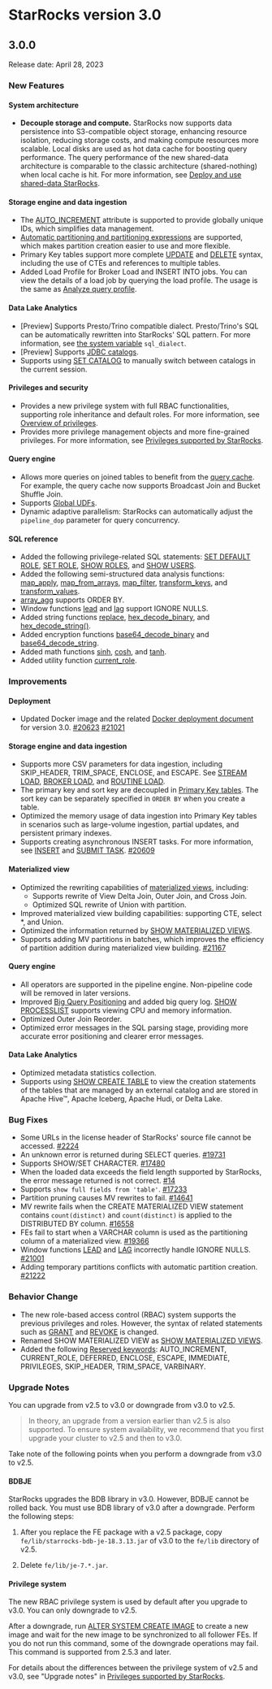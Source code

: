 # StarRocks version 3.0

## 3.0.0

Release date: April 28, 2023

### New Features

#### System architecture

- **Decouple storage and compute.** StarRocks now supports data persistence into S3-compatible object storage, enhancing resource isolation, reducing storage costs, and making compute resources more scalable. Local disks are used as hot data cache for boosting query performance. The query performance of the new shared-data architecture is comparable to the classic architecture (shared-nothing) when local cache is hit. For more information, see [Deploy and use shared-data StarRocks](../administration/deploy_shared_data.md).

#### Storage engine and data ingestion

- The [AUTO_INCREMENT](../sql-reference/sql-statements/auto_increment.md) attribute is supported to provide globally unique IDs, which simplifies data management.
- [Automatic partitioning and partitioning expressions](../table_design/automatic_partitioning.md) are supported, which makes partition creation easier to use and more flexible.
- Primary Key tables support more complete [UPDATE](../sql-reference/sql-statements/data-manipulation/UPDATE.md) and [DELETE](../sql-reference/sql-statements/data-manipulation/DELETE.md#primary-key-tables) syntax, including the use of CTEs and references to multiple tables.
- Added Load Profile for Broker Load and INSERT INTO jobs. You can view the details of a load job by querying the load profile. The usage is the same as [Analyze query profile](../administration/query_profile.md).

#### Data Lake Analytics

- [Preview] Supports Presto/Trino compatible dialect. Presto/Trino's SQL can be automatically rewritten into StarRocks' SQL pattern. For more information, see [the system variable](../reference/System_variable.md) `sql_dialect`.
- [Preview] Supports [JDBC catalogs](../data_source/catalog/jdbc_catalog.md).
- Supports using [SET CATALOG](../sql-reference/sql-statements/data-definition/SET%20CATALOG.md) to manually switch between catalogs in the current session.

#### Privileges and security

- Provides a new privilege system with full RBAC functionalities, supporting role inheritance and default roles. For more information, see [Overview of privileges](../administration/privilege_overview.md).
- Provides more privilege management objects and more fine-grained privileges. For more information, see [Privileges supported by StarRocks](../administration/privilege_item.md).

#### Query engine

<!-- - [Preview] Supports operator **spilling** for large queries, which can use disk space to ensure stable running of queries in case of insufficient memory. -->
- Allows more queries on joined tables to benefit from the [query cache](../using_starrocks/query_cache.md). For example, the query cache now supports Broadcast Join and Bucket Shuffle Join.
- Supports [Global UDFs](../sql-reference/sql-functions/JAVA_UDF.md).
- Dynamic adaptive parallelism: StarRocks can automatically adjust the `pipeline_dop` parameter for query concurrency.

#### SQL reference

- Added the following privilege-related SQL statements: [SET DEFAULT ROLE](../sql-reference/sql-statements/account-management/SET_DEFAULT_ROLE.md), [SET ROLE](../sql-reference/sql-statements/account-management/SET%20ROLE.md), [SHOW ROLES](../sql-reference/sql-statements/account-management/SHOW%20ROLES.md), and [SHOW USERS](../sql-reference/sql-statements/account-management/SHOW%20USERS.md).
- Added the following semi-structured data analysis functions: [map_apply](../sql-reference/sql-functions/map-functions/map_apply.md), [map_from_arrays](../sql-reference/sql-functions/map-functions/map_from_arrays.md), [map_filter](../sql-reference/sql-functions/map-functions/map_filter.md), [transform_keys](../sql-reference/sql-functions/map-functions/transform_keys.md), and [transform_values](../sql-reference/sql-functions/map-functions/transform_values.md).
- [array_agg](../sql-reference/sql-functions/array-functions/array_agg.md) supports ORDER BY.
- Window functions [lead](../sql-reference/sql-functions/Window_function.md#lead) and [lag](../sql-reference/sql-functions/Window_function.md#lag) support IGNORE NULLS.
- Added string functions [replace](../sql-reference/sql-functions/string-functions/replace.md), [hex_decode_binary](../sql-reference/sql-functions/string-functions/hex_decode_binary.md), and [hex_decode_string()](../sql-reference/sql-functions/string-functions/hex_decode_string.md).
- Added encryption functions [base64_decode_binary](../sql-reference/sql-functions/crytographic-functions/base64_decode_binary.md) and [base64_decode_string](../sql-reference/sql-functions/crytographic-functions/base64_decode_string.md).
- Added math functions [sinh](../sql-reference/sql-functions/math-functions/sinh.md), [cosh](../sql-reference/sql-functions/math-functions/cosh.md), and [tanh](../sql-reference/sql-functions/math-functions/tanh.md).
- Added utility function [current_role](../sql-reference/sql-functions/utility-functions/current_role.md).

### Improvements

#### Deployment

- Updated Docker image and the related [Docker deployment document](../quick_start/deploy_with_docker.md) for version 3.0. [#20623](https://github.com/StarRocks/starrocks/pull/20623) [#21021](https://github.com/StarRocks/starrocks/pull/21021)

#### Storage engine and data ingestion

- Supports more CSV parameters for data ingestion, including SKIP_HEADER, TRIM_SPACE, ENCLOSE, and ESCAPE. See [STREAM LOAD](../sql-reference/sql-statements/data-manipulation/STREAM%20LOAD.md), [BROKER LOAD](../sql-reference/sql-statements/data-manipulation/BROKER%20LOAD.md), and [ROUTINE LOAD](../sql-reference/sql-statements/data-manipulation/CREATE%20ROUTINE%20LOAD.md).
- The primary key and sort key are decoupled in [Primary Key tables](../table_design/table_types/primary_key_table.md). The sort key can be separately specified in `ORDER BY` when you create a table.
- Optimized the memory usage of data ingestion into Primary Key tables in scenarios such as large-volume ingestion, partial updates, and persistent primary indexes.
- Supports creating asynchronous INSERT tasks. For more information, see [INSERT](../loading/InsertInto.md#load-data-asynchronously-using-insert) and [SUBMIT TASK](../sql-reference/sql-statements/data-manipulation/SUBMIT%20TASK.md). [#20609](https://github.com/StarRocks/starrocks/issues/20609)

#### Materialized view

- Optimized the rewriting capabilities of [materialized views](../using_starrocks/Materialized_view.md), including:
  - Supports rewrite of View Delta Join, Outer Join, and Cross Join.
  - Optimized SQL rewrite of Union with partition.
- Improved materialized view building capabilities: supporting CTE, select *, and Union.
- Optimized the information returned by [SHOW MATERIALIZED VIEWS](../sql-reference/sql-statements/data-manipulation/SHOW%20MATERIALIZED%20VIEW.md).
- Supports adding MV partitions in batches, which improves the efficiency of partition addition during materialized view building. [#21167](https://github.com/StarRocks/starrocks/pull/21167)

#### Query engine

- All operators are supported in the pipeline engine. Non-pipeline code will be removed in later versions.
- Improved [Big Query Positioning](../administration/monitor_manage_big_queries.md) and added big query log. [SHOW PROCESSLIST](../sql-reference/sql-statements/Administration/SHOW%20PROCESSLIST.md) supports viewing CPU and memory information.
- Optimized Outer Join Reorder.
- Optimized error messages in the SQL parsing stage, providing more accurate error positioning and clearer error messages.

#### Data Lake Analytics

- Optimized metadata statistics collection.
- Supports using [SHOW CREATE TABLE](../sql-reference/sql-statements/data-manipulation/SHOW%20CREATE%20TABLE.md) to view the creation statements of the tables that are managed by an external catalog and are stored in Apache Hive™, Apache Iceberg, Apache Hudi, or Delta Lake.

### Bug Fixes

- Some URLs in the license header of StarRocks' source file cannot be accessed. [#2224](https://github.com/StarRocks/starrocks/issues/2224)
- An unknown error is returned during SELECT queries. [#19731](https://github.com/StarRocks/starrocks/issues/19731)
- Supports SHOW/SET CHARACTER. [#17480](https://github.com/StarRocks/starrocks/issues/17480)
- When the loaded data exceeds the field length supported by StarRocks, the error message returned is not correct. [#14](https://github.com/StarRocks/DataX/issues/14)
- Supports `show full fields from 'table'`. [#17233](https://github.com/StarRocks/starrocks/issues/17233)
- Partition pruning causes MV rewrites to fail. [#14641](https://github.com/StarRocks/starrocks/issues/14641)
- MV rewrite fails when the CREATE MATERIALIZED VIEW statement contains `count(distinct)` and `count(distinct)` is applied to the DISTRIBUTED BY column. [#16558](https://github.com/StarRocks/starrocks/issues/16558)
- FEs fail to start when a VARCHAR column is used as the partitioning column of a materialized view. [#19366](https://github.com/StarRocks/starrocks/issues/19366)
- Window functions [LEAD](../sql-reference/sql-functions/Window_function.md#lead) and [LAG](../sql-reference/sql-functions/Window_function.md#lag) incorrectly handle IGNORE NULLS. [#21001](https://github.com/StarRocks/starrocks/pull/21001)
- Adding temporary partitions conflicts with automatic partition creation. [#21222](https://github.com/StarRocks/starrocks/issues/21222)

### Behavior Change

- The new role-based access control (RBAC) system supports the previous privileges and roles. However, the syntax of related statements such as [GRANT](../sql-reference/sql-statements/account-management/GRANT.md) and [REVOKE](../sql-reference/sql-statements/account-management/REVOKE.md) is changed.
- Renamed SHOW MATERIALIZED VIEW as [SHOW MATERIALIZED VIEWS](../sql-reference/sql-statements/data-manipulation/SHOW%20MATERIALIZED%20VIEW.md).
- Added the following [Reserved keywords](../sql-reference/sql-statements/keywords.md): AUTO_INCREMENT, CURRENT_ROLE, DEFERRED, ENCLOSE, ESCAPE, IMMEDIATE, PRIVILEGES, SKIP_HEADER, TRIM_SPACE, VARBINARY.

### Upgrade Notes

You can upgrade from v2.5 to v3.0 or downgrade from v3.0 to v2.5.

> In theory, an upgrade from a version earlier than v2.5 is also supported. To ensure system availability, we recommend that you first upgrade your cluster to v2.5 and then to v3.0.

Take note of the following points when you perform a downgrade from v3.0 to v2.5.

#### BDBJE

StarRocks upgrades the BDB library in v3.0. However, BDBJE cannot be rolled back. You must use BDB library of v3.0 after a downgrade. Perform the following steps:

1. After you replace the FE package with a v2.5 package, copy `fe/lib/starrocks-bdb-je-18.3.13.jar` of v3.0 to the `fe/lib` directory of v2.5.

2. Delete `fe/lib/je-7.*.jar`.

#### Privilege system

The new RBAC privilege system is used by default after you upgrade to v3.0. You can only downgrade to v2.5.

After a downgrade, run [ALTER SYSTEM CREATE IMAGE](../sql-reference/sql-statements/Administration/ALTER%20SYSTEM.md) to create a new image and wait for the new image to be synchronized to all follower FEs. If you do not run this command, some of the downgrade operations may fail. This command is supported from 2.5.3 and later.

For details about the differences between the privilege system of v2.5 and v3.0, see "Upgrade notes" in [Privileges supported by StarRocks](../administration/privilege_item.md).
